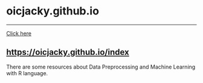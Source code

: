 # oicjacky.github.io
----

[Click here](https://oicjacky.github.io/)

https://oicjacky.github.io/index
----

There are some resources about Data Preprocessing and Machine Learning with R language.


